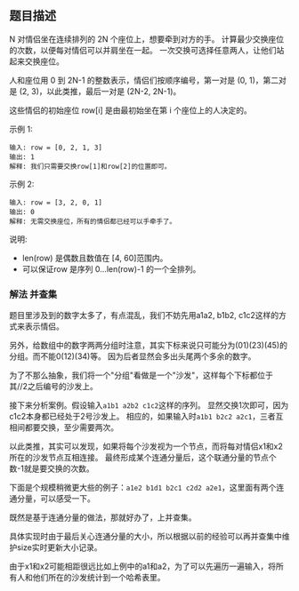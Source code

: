## 题目描述

N 对情侣坐在连续排列的 2N 个座位上，想要牵到对方的手。 计算最少交换座位的次数，以便每对情侣可以并肩坐在一起。 
一次交换可选择任意两人，让他们站起来交换座位。

人和座位用 0 到 2N-1 的整数表示，情侣们按顺序编号，第一对是 (0, 1)，第二对是 (2, 3)，以此类推，最后一对是 (2N-2, 2N-1)。

这些情侣的初始座位  row[i] 是由最初始坐在第 i 个座位上的人决定的。

示例 1:
```
输入: row = [0, 2, 1, 3]
输出: 1
解释: 我们只需要交换row[1]和row[2]的位置即可。
```
示例 2:
```
输入: row = [3, 2, 0, 1]
输出: 0
解释: 无需交换座位，所有的情侣都已经可以手牵手了。
```
说明:
- len(row) 是偶数且数值在 [4, 60]范围内。
- 可以保证row 是序列 0...len(row)-1 的一个全排列。

### 解法 并查集
题目里涉及到的数字太多了，有点混乱，我们不妨先用a1a2, b1b2, c1c2这样的方式来表示情侣。

另外，给数组中的数字两两分组时注意，其实下标来说只可能分为(01)(23)(45)的分组。而不能0(12)(34)等。
因为后者显然会多出头尾两个多余的数字。

为了不那么抽象，我们将一个"分组"看做是一个"沙发"，这样每个下标都位于其//2之后编号的沙发上。

接下来分析案例。假设输入`a1b1 a2b2 c1c2`这样的序列。
显然交换1次即可，因为c1c2本身都已经处于2号沙发上。
相应的，如果输入时`a1b1 b2c2 a2c1`，三者互相间都要交换，至少需要两次。

以此类推，其实可以发现，如果将每个沙发视为一个节点，而将每对情侣x1和x2所在的沙发节点互相连接。
最终形成某个连通分量后，这个联通分量的节点个数-1就是要交换的次数。

下面是个规模稍微更大些的例子：`a1e2 b1d1 b2c1 c2d2 a2e1`，这里面有两个连通分量，可以感受一下。

既然是基于连通分量的做法，那就好办了，上并查集。

具体实现时由于最后关心连通分量的大小，所以根据以前的经验可以再并查集中维护size实时更新大小记录。

由于x1和x2可能相距很远比如上例中的a1和a2，为了可以先遍历一遍输入，将所有人和他们所在的沙发统计到一个哈希表里。